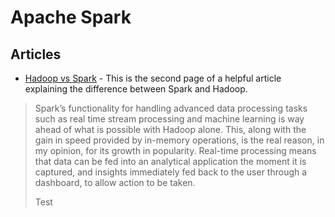 Apache Spark
===

Articles
---
* [Hadoop vs Spark](http://www.forbes.com/sites/bernardmarr/2015/06/22/spark-or-hadoop-which-is-the-best-big-data-framework/2/) - This is the second page of a helpful article explaining the difference between Spark and Hadoop. 
> Spark’s functionality for handling advanced data processing tasks such as real time stream processing and machine learning is way ahead of what is possible with Hadoop alone. This, along with the gain in speed provided by in-memory operations, is the real reason, in my opinion, for its growth in popularity. Real-time processing means that data can be fed into an analytical application the moment it is captured, and insights immediately fed back to the user through a dashboard, to allow action to be taken.
> 
> Test
